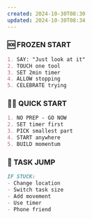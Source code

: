 ```yaml
---
created: 2024-10-30T08:30
updated: 2024-10-30T08:34
---
```

### 🆘 FROZEN START
```markdown
1. SAY: "Just look at it"
2. TOUCH one tool
3. SET 2min timer
4. ALLOW stopping
5. CELEBRATE trying
```

### 🏃‍♀️ QUICK START
```markdown
1. NO PREP - GO NOW
2. SET timer first
3. PICK smallest part
4. START anywhere
5. BUILD momentum
```

### 🎯 TASK JUMP
```markdown
IF STUCK:
- Change location
- Switch task size
- Add movement
- Use timer
- Phone friend
```